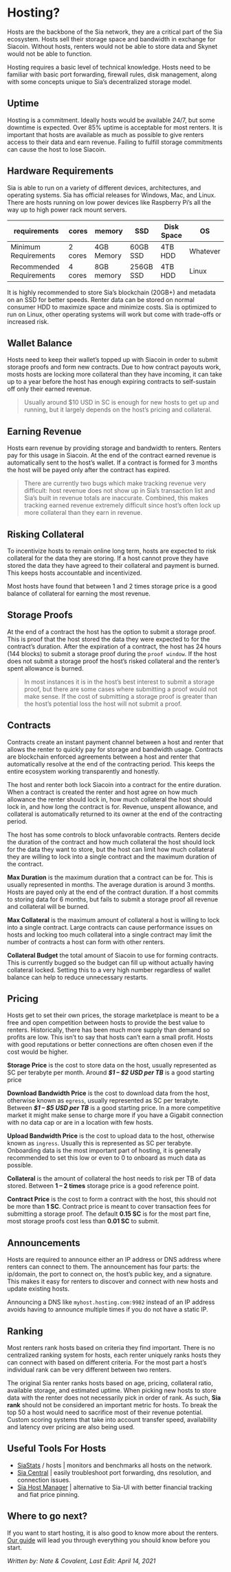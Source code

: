 # Hosting?
Hosts are the backbone of the Sia network, they are a critical part of the Sia ecosystem. Hosts sell their storage space and bandwidth in exchange for Siacoin. Without hosts, renters would not be able to store data and Skynet would not be able to function.

Hosting requires a basic level of technical knowledge. Hosts need to be familiar with basic port forwarding, firewall rules, disk management, along with some concepts unique to Sia’s decentralized storage model.

## Uptime
Hosting is a commitment. Ideally hosts would be available 24/7, but some downtime is expected. Over 85% uptime is acceptable for most renters. It is important that hosts are available as much as possible to give renters access to their data and earn revenue. Failing to fulfill storage commitments can cause the host to lose Siacoin.

## Hardware Requirements
Sia is able to run on a variety of different devices, architectures, and operating systems. Sia has official releases for Windows, Mac, and Linux. There are hosts running on low power devices like Raspberry Pi’s all the way up to high power rack mount servers.

requirements             | cores | memory   | SSD      | Disk Space|OS
-------------------------|-------|----------|----------|-----------|-----
Minimum Requirements     |2 cores|4GB Memory|60GB SSD  |4TB HDD    |Whatever
Recommended Requirements |4 cores|8GB memory|256GB SSD |4TB HDD    |Linux

It is highly recommended to store Sia’s blockchain (20GB+) and metadata on an SSD for better speeds. Renter data can be stored on normal consumer HDD to maximize space and minimize costs. Sia is optimized to run on Linux, other operating systems will work but come with trade-offs or increased risk.

## Wallet Balance
Hosts need to keep their wallet’s topped up with Siacoin in order to submit storage proofs and form new contracts. Due to how contract payouts work, mosts hosts are locking more collateral than they have incoming, it can take up to a year before the host has enough expiring contracts to self-sustain off only their earned revenue.

>Usually around $10 USD in SC is enough for new hosts to get up and running, but it largely depends on the host’s pricing and collateral.

## Earning Revenue
Hosts earn revenue by providing storage and bandwidth to renters. Renters pay for this usage in Siacoin. At the end of the contract earned revenue is automatically sent to the host’s wallet. If a contract is formed for 3 months the host will be payed only after the contract has expired.

>There are currently two bugs which make tracking revenue very difficult: host revenue does not show up in Sia’s transaction list and Sia’s built in revenue totals are inaccurate. Combined, this makes tracking earned revenue extremely difficult since host’s often lock up more collateral than they earn in revenue.

## Risking Collateral
To incentivize hosts to remain online long term, hosts are expected to risk collateral for the data they are storing. If a host cannot prove they have stored the data they have agreed to their collateral and payment is burned. This keeps hosts accountable and incentivized.

Most hosts have found that between 1 and 2 times storage price is a good balance of collateral for earning the most revenue.

## Storage Proofs
At the end of a contract the host has the option to submit a storage proof. This is proof that the host stored the data they were expected to for the contract’s duration. After the expiration of a contract, the host has 24 hours (144 blocks) to submit a storage proof during the `proof window`. If the host does not submit a storage proof the host’s risked collateral and the renter’s spent allowance is burned.

>In most instances it is in the host’s best interest to submit a storage proof, but there are some cases where submitting a proof would not make sense. If the cost of submitting a storage proof is greater than the host’s potential loss the host will not submit a proof.

## Contracts
Contracts create an instant payment channel between a host and renter that allows the renter to quickly pay for storage and bandwidth usage. Contracts are blockchain enforced agreements between a host and renter that automatically resolve at the end of the contracting period. This keeps the entire ecosystem working transparently and honestly.

The host and renter both lock Siacoin into a contract for the entire duration. When a contract is created the renter and host agree on how much allowance the renter should lock in, how much collateral the host should lock in, and how long the contract is for. Revenue, unspent allowance, and collateral is automatically returned to its owner at the end of the contracting period.

The host has some controls to block unfavorable contracts. Renters decide the duration of the contract and how much collateral the host should lock for the data they want to store, but the host can limit how much collateral they are willing to lock into a single contract and the maximum duration of the contract.

**Max Duration** is the maximum duration that a contract can be for. This is usually represented in months. The average duration is around 3 months. Hosts are payed only at the end of the contract duration. If a host commits to storing data for 6 months, but fails to submit a storage proof all revenue and collateral will be burned.

**Max Collateral** is the maximum amount of collateral a host is willing to lock into a single contract. Large contracts can cause performance issues on hosts and locking too much collateral into a single contract may limit the number of contracts a host can form with other renters.

**Collateral Budget** the total amount of Siacoin to use for forming contracts. This is currently bugged so the budget can fill up without actually having collateral locked. Setting this to a very high number regardless of wallet balance can help to reduce unnecessary restarts.

## Pricing
Hosts get to set their own prices, the storage marketplace is meant to be a free and open competition between hosts to provide the best value to renters. Historically, there has been much more supply than demand so profits are low. This isn’t to say that hosts can’t earn a small profit. Hosts with good reputations or better connections are often chosen even if the cost would be higher.

**Storage Price** is the cost to store data on the host, usually represented as SC per terabyte per month. Around ***$1 – $2 USD per TB*** is a good starting price

**Download Bandwidth Price** is the cost to download data from the host, otherwise known as `egress`, usually represented as SC per terabyte. Between ***$1 – $5 USD per TB*** is a good starting price. In a more competitive market it might make sense to charge more if you have a Gigabit connection with no data cap or are in a location with few hosts.

**Upload Bandwidth Price** is the cost to upload data to the host, otherwise known as `ingress`. Usually this is represented as SC per terabyte. Onboarding data is the most important part of hosting, it is generally recommended to set this low or even to 0 to onboard as much data as possible.

**Collateral** is the amount of collateral the host needs to risk per TB of data stored. Between **1 – 2 times** storage price is a good reference point.

**Contract Price** is the cost to form a contract with the host, this should not be more than **1 SC**. Contract price is meant to cover transaction fees for submitting a storage proof. The default **0.15 SC** is for the most part fine, most storage proofs cost less than **0.01 SC** to submit.

## Announcements
Hosts are required to announce either an IP address or DNS address where renters can connect to them. The announcement has four parts: the ip/domain, the port to connect on, the host’s public key, and a signature. This makes it easy for renters to discover and connect with new hosts and update existing hosts.

Announcing a DNS like `myhost.hosting.com:9982` instead of an IP address avoids having to announce multiple times if you do not have a static IP.

## Ranking
Most renters rank hosts based on criteria they find important. There is no centralized ranking system for hosts, each renter uniquely ranks hosts they can connect with based on different criteria. For the most part a host’s individual rank can be very different between two renters.

The original Sia renter ranks hosts based on age, pricing, collateral ratio, available storage, and estimated uptime. When picking new hosts to store data with the renter does not necessarily pick in order of rank. As such, **Sia rank** should not be considered an important metric for hosts. To break the top 50 a host would need to sacrifice most of their revenue potential. Custom scoring systems that take into account transfer speed, availability and latency over pricing are also being used.

## Useful Tools For Hosts
- <a href="https://siastats.info" target="_blank" rel="noopener noreferrer">SiaStats</a> / hosts | monitors and benchmarks all hosts on the network.
- <a href="https://troubleshoot.siacentral.com" target="_blank" rel="noopener noreferrer">Sia Central</a> | easily troubleshoot port forwarding, dns resolution, and connection issues.
- <a href="https://siacentral.com" target="_blank" rel="noopener noreferrer">Sia Host Manager</a> | alternative to Sia-UI with better financial tracking and fiat price pinning.

## Where to go next?
If you want to start hosting, it is also good to know more about the renters. [Our guide](/renting/renting-on-sia.html) will lead you through everything you should know before you start.

*Written by: Nate & Covalent, Last Edit: April 14, 2021*
